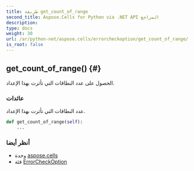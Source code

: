 ```yaml
---
title: طريقة get_count_of_range
second_title: Aspose.Cells for Python via .NET API المراجع
description:
type: docs
weight: 30
url: /ar/python-net/aspose.cells/errorcheckoption/get_count_of_range/
is_root: false
---
```

##  get_count_of_range() {#}
الحصول على عدد النطاقات التي تأثرت بهذا الإعداد.


###  عائدات

عدد النطاقات التي تأثرت بهذا الإعداد.


```python
def get_count_of_range(self):
    ...
```





###  أنظر أيضا
* وحدة [aspose.cells](../../)
* فئة [ErrorCheckOption](/cells/ar/python-net/aspose.cells/errorcheckoption)
